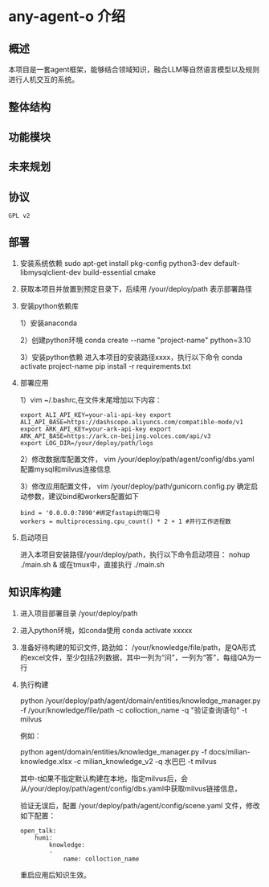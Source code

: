 # any-agent-o 介绍

## 概述

本项目是一套agent框架，能够结合领域知识，融合LLM等自然语言模型以及规则进行人机交互的系统。

## 整体结构

## 功能模块

## 未来规划

## 协议

    GPL v2

## 部署

1. 安装系统依赖 sudo apt-get install pkg-config python3-dev default-libmysqlclient-dev build-essential cmake
2. 获取本项目并放置到预定目录下，后续用 /your/deploy/path 表示部署路径
3. 安装python依赖库 

    1）安装anaconda

    2）创建python环境 conda create --name "project-name" python=3.10

    3）安装python依赖 进入本项目的安装路径xxxx，执行以下命令 conda activate project-name pip install -r requirements.txt

4. 部署应用

    1）vim ~/.bashrc,在文件末尾增加以下内容：

       export ALI_API_KEY=your-ali-api-key export ALI_API_BASE=https://dashscope.aliyuncs.com/compatible-mode/v1 
       export ARK_API_KEY=your-ark-api-key export ARK_API_BASE=https://ark.cn-beijing.volces.com/api/v3
       export LOG_DIR=/your/deploy/path/logs

    2）修改数据库配置文件， vim /your/deploy/path/agent/config/dbs.yaml 配置mysql和milvus连接信息

    3）修改应用配置文件， vim /your/deploy/path/gunicorn.config.py 确定启动参数，建议bind和workers配置如下

       bind = '0.0.0.0:7890'#绑定fastapi的端口号
       workers = multiprocessing.cpu_count() * 2 + 1 #并行工作进程数

5. 启动项目
  
    进入本项目安装路径/your/deploy/path，执行以下命令启动项目： nohup ./main.sh & 或在tmux中，直接执行 ./main.sh

## 知识库构建

1. 进入项目部署目录 /your/deploy/path

2. 进入python环境，如conda使用 conda activate xxxxx

3. 准备好待构建的知识文件, 路劲如： /your/knowledge/file/path，是QA形式的excel文件，至少包括2列数据，其中一列为“问”，一列为“答”，每组QA为一行

4. 执行构建

    python /your/deploy/path/agent/domain/entities/knowledge_manager.py -f /your/knowledge/file/path -c colloction_name -q "验证查询语句" -t milvus

    例如：

    python agent/domain/entities/knowledge_manager.py -f docs/milian-knowledge.xlsx -c milian_knowledge_v2 -q 水巴巴 -t milvus

    其中-t如果不指定默认构建在本地，指定milvus后，会从/your/deploy/path/agent/config/dbs.yaml中获取milvus链接信息，
    
    验证无误后，配置 /your/deploy/path/agent/config/scene.yaml 文件，修改如下配置：

    ```text
    open_talk:
        humi:
            knowledge:
            -
                name: colloction_name
    ```

    重启应用后知识生效。